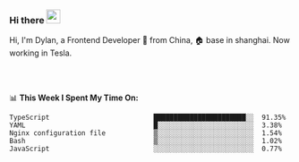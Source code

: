 ### Hi there <img src="https://media.giphy.com/media/hvRJCLFzcasrR4ia7z/giphy.gif" width="25px">

<!-- ![visitors](https://visitor-badge.glitch.me/badge?page_id=dislfyer.dislfyer) -->

Hi, I'm Dylan, a Frontend Developer 🚀 from China, 🏠 base in shanghai. Now working in Tesla.

<br/>
<br/>

📊 **This Week I Spent My Time On:**


<!--START_SECTION:waka-->

```text
TypeScript                          ███████████████████████░░  91.35%
YAML                                █░░░░░░░░░░░░░░░░░░░░░░░░  3.38%
Nginx configuration file            ▒░░░░░░░░░░░░░░░░░░░░░░░░  1.54%
Bash                                ▒░░░░░░░░░░░░░░░░░░░░░░░░  1.02%
JavaScript                          ░░░░░░░░░░░░░░░░░░░░░░░░░  0.77%
```

<!--END_SECTION:waka-->

<!--
**About Me:**
 -->
